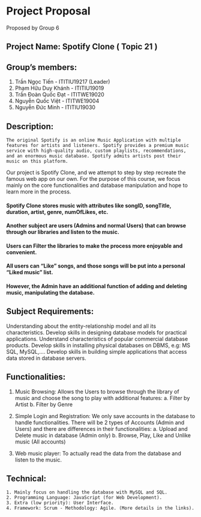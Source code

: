 # Project Proposal
   Proposed by Group 6 

## Project Name:  Spotify Clone ( Topic 21 )
## Group’s members: 
  1. Trần Ngọc Tiến -  ITITIU19217 (Leader)
  2. Phạm Hữu Duy Khánh - ITITIU19019
  3. Trần Đoàn Quốc Đạt - ITITWE19020
  4. Nguyễn Quốc Việt - ITITWE19004
  5. Nguyễn Đức Minh - ITITIU19030

## Description: 
    The original Spotify is an online Music Application with multiple features for artists and listeners. Spotify provides a premium music service with high-quality audio, custom playlists, recommendations, and an enormous music database. Spotify admits artists post their music on this platform. 

Our project is Spotify Clone, and we attempt to step by step recreate the famous web app on our own. For the purpose of this course, we focus mainly on the core functionalities and database manipulation and hope to learn more in the process.

#### Spotify Clone stores music with attributes like songID, songTitle, duration, artist, genre, numOfLikes, etc. 
#### Another subject are users (Admins and normal Users) that can browse through our libraries and listen to the music.

#### Users can Filter the libraries to make the process more enjoyable and convenient.

#### All users can “Like” songs, and those songs will be put into a personal “Liked music” list. 

#### However, the Admin have an additional function of adding and deleting music, manipulating the database. 

## Subject Requirements:
Understanding about the entity-relationship model and all its characteristics.
Develop skills in designing database models  for practical applications.
Understand characteristics of popular commercial database products.
Develop skills in installing physical databases on DBMS, e.g: MS SQL, MySQL,....
Develop skills in building simple applications that access data stored in database servers. 

## Functionalities:
1. Music Browsing: Allows the Users to browse through the library of music and choose the song to play with additional features:
    a. Filter by Artist
    b. Filter by Genre

2. Simple Login and Registration: We only save accounts in the database to handle functionalities.
    There will be 2 types of Accounts (Admin and Users) and there are differences in their functionalities:
    a. Upload and Delete music in database (Admin only)
    b. Browse, Play, Like and Unlike music (All accounts)

3. Web music player: To actually read the data from the database and listen to the music.

## Technical:
    1. Mainly focus on handling the database with MySQL and SQL.
    2. Programming Language: JavaScript (for Web Development).
    3. Extra (low priority): User Interface.
    4. Framework: Scrum - Methodology: Agile. (More details in the links).
